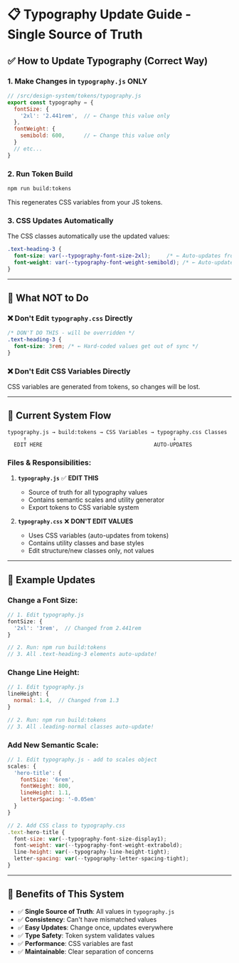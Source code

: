 # 📋 Typography Update Guide - Single Source of Truth

## ✅ **How to Update Typography (Correct Way)**

### **1. Make Changes in `typography.js` ONLY**
```javascript
// /src/design-system/tokens/typography.js
export const typography = {
  fontSize: {
    '2xl': '2.441rem',  // ← Change this value only
  },
  fontWeight: {
    semibold: 600,      // ← Change this value only  
  }
  // etc...
}
```

### **2. Run Token Build**
```bash
npm run build:tokens
```
This regenerates CSS variables from your JS tokens.

### **3. CSS Updates Automatically**
The CSS classes automatically use the updated values:
```css
.text-heading-3 {
  font-size: var(--typography-font-size-2xl);     /* ← Auto-updates from step 1 */
  font-weight: var(--typography-font-weight-semibold); /* ← Auto-updates from step 1 */
}
```

---

## 🚫 **What NOT to Do**

### **❌ Don't Edit `typography.css` Directly**
```css
/* DON'T DO THIS - will be overridden */
.text-heading-3 {
  font-size: 3rem; /* ← Hard-coded values get out of sync */
}
```

### **❌ Don't Edit CSS Variables Directly**
CSS variables are generated from tokens, so changes will be lost.

---

## 🎯 **Current System Flow**

```
typography.js → build:tokens → CSS Variables → typography.css Classes
     ↑                                              ↓
  EDIT HERE                                   AUTO-UPDATES
```

### **Files & Responsibilities:**

1. **`typography.js`** ✅ **EDIT THIS**
   - Source of truth for all typography values
   - Contains semantic scales and utility generator
   - Export tokens to CSS variable system

2. **`typography.css`** ❌ **DON'T EDIT VALUES**
   - Uses CSS variables (auto-updates from tokens)
   - Contains utility classes and base styles
   - Edit structure/new classes only, not values

---

## 📝 **Example Updates**

### **Change a Font Size:**
```javascript
// 1. Edit typography.js
fontSize: {
  '2xl': '3rem',  // Changed from 2.441rem
}

// 2. Run: npm run build:tokens
// 3. All .text-heading-3 elements auto-update!
```

### **Change Line Height:**
```javascript  
// 1. Edit typography.js
lineHeight: {
  normal: 1.4,  // Changed from 1.3
}

// 2. Run: npm run build:tokens  
// 3. All .leading-normal classes auto-update!
```

### **Add New Semantic Scale:**
```javascript
// 1. Edit typography.js - add to scales object
scales: {
  'hero-title': {
    fontSize: '6rem',
    fontWeight: 800,
    lineHeight: 1.1,
    letterSpacing: '-0.05em'
  }
}

// 2. Add CSS class to typography.css
.text-hero-title {
  font-size: var(--typography-font-size-display1); 
  font-weight: var(--typography-font-weight-extrabold);
  line-height: var(--typography-line-height-tight);
  letter-spacing: var(--typography-letter-spacing-tight);
}
```

---

## 🎉 **Benefits of This System**

- ✅ **Single Source of Truth**: All values in `typography.js`
- ✅ **Consistency**: Can't have mismatched values
- ✅ **Easy Updates**: Change once, updates everywhere
- ✅ **Type Safety**: Token system validates values
- ✅ **Performance**: CSS variables are fast
- ✅ **Maintainable**: Clear separation of concerns
